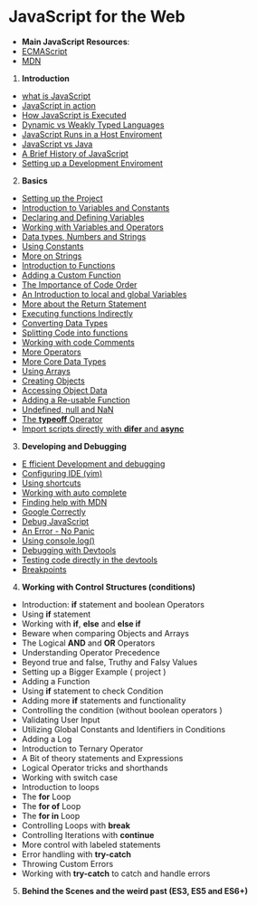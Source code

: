 # JavaScript for the Web

- **Main JavaScript Resources**: 
- [ECMAScript](http://ecma-international.org/ecma-402/)
- [MDN](https://developer.mozilla.org/en-US/docs/Web/JavaScript/Reference/Global_Objects)


1. **Introduction**
  - [what is JavaScript](./01_Introduction/01.1_README.md)
  - [JavaScript in action](./01_Introduction/01.2_README.md)
  - [How JavaScript is Executed](./01_Introduction/01.3_README.md)
  - [Dynamic vs Weakly Typed Languages](./01_Introduction/01.4_README.md)
  - [JavaScript Runs in a Host Enviroment](./02_Introduction/01.5_README.md)
  - [JavaScript vs Java](./01_Introduction/01.6_README.md)
  - [A Brief History of JavaScript](./01_Introduction/01.7_README.md)
  - [Setting up a Development Enviroment](./01_Introduction/01.8_README.md)
2. **Basics**
  - [Setting up the Project](./02_Basics/02.01_README.md)
  - [Introduction to Variables and Constants](./02_Basics/02.02_README.md)
  - [Declaring and Defining Variables](./02_Basics/02.03_README.md)
  - [Working with Variables and Operators](./02_Basics/02.04_README.md)
  - [Data types, Numbers and Strings](./02_Basics/02.05_README.md)
  - [Using Constants](./02_Basics/02.06_README.md)
  - [More on Strings](./02_Basics/02.07_README.md)
  - [Introduction to Functions](./02_Basics/02.08_README.md)
  - [Adding a Custom Function](./02_Basics/02.09_README.md)
  - [The Importance of Code Order](./02_Basics/02.11_README.md)
  - [An Introduction to local and global Variables](./02_Basics/02.12_README.md)
  - [More about the Return Statement](./02_Basics/02.13_README.md)
  - [Executing functions Indirectly](./02_Basics/02.14_README.md)
  - [Converting Data Types](./02_Basics/02.15_README.md)
  - [Splitting Code into functions](./02_Basics/02.16_README.md)
  - [Working with code Comments](./02_Basics/02.17_README.md)
  - [More Operators](./02_Basics/02.18_README.md)
  - [More Core Data Types](./02_Basics/02.19_README.md)
  - [Using Arrays](./02_Basics/02.20_README.md)
  - [Creating Objects](./02_Basics/02.21_README.md)
  - [Accessing Object Data](./02_Basics/02.22_README.md)
  - [Adding a Re-usable Function](./02_Basics/02.23_README.md)
  - [Undefined, null and NaN](./02_Basics/02.24_README.md)
  - [The **typeoff** Operator](./02_Basics/02.25_README.md)
  - [Import scripts directly with **difer** and **async**](./02_Basics/02.26_README.md)
3. **Developing and Debugging**
  - [E fficient  Development and debugging](./03_Debugging/03.01_README.md)
  - [Configuring IDE (vim)](./03_Debugging/03.02_README.md)
  - [Using shortcuts](./03_Debugging/03.03_README.md)
  - [Working with auto complete](./03_Debugging/03.04_README.md)
  - [Finding help with MDN](./03_Debugging/03.05_README.md)
  - [Google Correctly](./03_Debugging/03.06_README.md)
  - [Debug JavaScript](./03_Debugging/03.07_README.md)
  - [An Error - No Panic](./03_Debugging/03.08_README.md)
  - [Using console.log()](./03_Debugging/03.09_README.md)
  - [Debugging with Devtools](./03_Debugging/03.10_README.md)
  - [Testing code directly in the devtools](./03_Debugging/03.11_README.md)
  - [Breakpoints](./03_Debugging/03.12_README.md)
4. **Working with Control Structures (conditions)**
  - Introduction: **if** statement and boolean Operators
  - Using **if** statement
  - Working with **if**, **else** and **else if**
  - Beware when comparing Objects and Arrays
  - The Logical **AND** and **OR** Operators
  - Understanding Operator Precedence
  - Beyond true and false, Truthy and Falsy Values
  - Setting up a Bigger Example ( project )
  - Adding a Function
  - Using **if** statement to check Condition
  - Adding more **if** statements and functionality
  - Controlling the condition (without boolean operators )
  - Validating User Input 
  - Utilizing Global Constants and Identifiers in Conditions
  - Adding a Log 
  - Introduction to Ternary Operator
  - A Bit of theory statements and Expressions
  - Logical Operator tricks and shorthands
  - Working with switch case
  - Introduction to loops
  - The **for** Loop
  - The **for of** Loop
  - The **for in** Loop
  - Controlling Loops with **break**
  - Controlling Iterations with **continue** 
  - More control with labeled statements
  - Error handling with **try-catch** 
  - Throwing Custom Errors
  - Working with **try-catch** to catch and handle errors
5. **Behind the Scenes and the weird past (ES3, ES5 and ES6+)**
    

 
